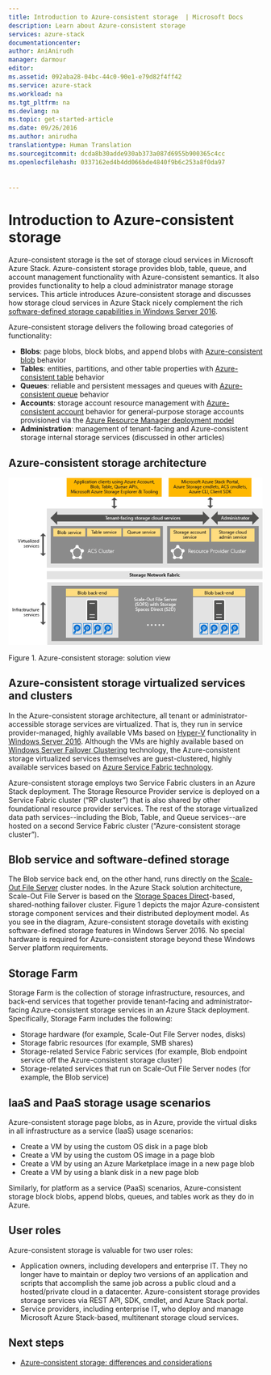 ```yaml
---
title: Introduction to Azure-consistent storage  | Microsoft Docs
description: Learn about Azure-consistent storage
services: azure-stack
documentationcenter: 
author: AniAnirudh
manager: darmour
editor: 
ms.assetid: 092aba28-04bc-44c0-90e1-e79d82f4ff42
ms.service: azure-stack
ms.workload: na
ms.tgt_pltfrm: na
ms.devlang: na
ms.topic: get-started-article
ms.date: 09/26/2016
ms.author: anirudha
translationtype: Human Translation
ms.sourcegitcommit: dcda8b30adde930ab373a087d6955b900365c4cc
ms.openlocfilehash: 0337162ed4b4dd066bde4840f9b6c253a8f0da97


---
```

# <a name="introduction-to-azure-consistent-storage"></a>Introduction to Azure-consistent storage
Azure-consistent storage is the set of storage cloud services in Microsoft Azure Stack. Azure-consistent storage provides blob, table, queue, and account management functionality with Azure-consistent semantics. It also provides functionality to help a cloud administrator manage storage services. This article introduces Azure-consistent storage and discusses how storage cloud services in Azure Stack nicely complement the rich [software-defined storage capabilities in Windows Server 2016](https://blogs.technet.microsoft.com/windowsserver/2016/04/14/ten-reasons-youll-love-windows-server-2016-5-software-defined-storage/).

Azure-consistent storage delivers the following broad categories of functionality:

* **Blobs**: page blobs, block blobs, and append blobs with   [Azure-consistent   blob](https://msdn.microsoft.com/library/azure/dd179355.aspx#Anchor_1)
    behavior
* **Tables**: entities, partitions, and other table properties with   [Azure-consistent   table](https://msdn.microsoft.com/library/azure/dd179355.aspx#Anchor_3)
    behavior
* **Queues**: reliable and persistent messages and queues with   [Azure-consistent   queue](https://msdn.microsoft.com/library/azure/dd179355.aspx#Anchor_2)
    behavior
* **Accounts**: storage account resource management with   [Azure-consistent   account](https://azure.microsoft.com/documentation/articles/storage-create-storage-account/)
    behavior for general-purpose storage accounts provisioned via the [Azure   Resource Manager deployment   model](https://azure.microsoft.com/documentation/articles/resource-manager-deployment-model/)
* **Administration**: management of tenant-facing and Azure-consistent storage internal   storage services (discussed in other articles)

<span id="_Toc386544160" class="anchor"><span id="_Toc389466733" class="anchor"><span id="_Toc433223833" class="anchor"></span></span></span>

## <a name="azure-consistent-storage-architecture"></a>Azure-consistent storage architecture
![Azure Stack storage: solution view](./media/azure-stack-storage-overview/acs-solution-view.png)

<span id="_Ref428549771" class="anchor"></span>Figure 1. Azure-consistent storage: solution view

## <a name="azure-consistent-storage-virtualized-services-and-clusters"></a>Azure-consistent storage virtualized services and clusters
In the Azure-consistent storage architecture, all tenant or administrator-accessible  storage services are virtualized. That is, they run in service provider-managed, highly available VMs based on [Hyper-V](https://technet.microsoft.com/library/dn765471.aspx) functionality in [Windows Server 2016](http://www.microsoft.com/server-cloud/products/windows-server-2016/).
Although the VMs are highly available based on [Windows Server Failover Clustering](https://technet.microsoft.com/library/dn765474.aspx) technology, the Azure-consistent storage virtualized services themselves are guest-clustered, highly available services based on [Azure Service Fabric technology](http://azure.microsoft.com/campaigns/service-fabric/).

Azure-consistent storage employs two Service Fabric clusters in an Azure Stack deployment.
The Storage Resource Provider service is deployed on a Service Fabric cluster (“RP cluster”) that is also shared by other foundational resource provider services. The rest of the storage virtualized data path services--including the Blob, Table, and Queue services--are hosted on a second Service Fabric cluster (“Azure-consistent storage cluster”).

## <a name="blob-service-and-software-defined-storage"></a>Blob service and software-defined storage
The Blob service back end, on the other hand, runs directly on the [Scale-Out File Server](https://technet.microsoft.com/library/hh831349.aspx) cluster nodes. In the Azure Stack solution architecture, Scale-Out File Server is based on the [Storage Spaces Direct](https://technet.microsoft.com/library/mt126109.aspx)-based, shared-nothing failover cluster. Figure 1 depicts the major Azure-consistent storage component services and their distributed deployment model. As you see in the diagram, Azure-consistent storage dovetails with existing software-defined storage features in Windows Server 2016. No special hardware is required for Azure-consistent storage beyond these Windows Server platform requirements.

## <a name="storage-farm"></a>Storage Farm
Storage Farm is the collection of storage infrastructure, resources, and back-end services that together provide tenant-facing and administrator-facing Azure-consistent storage services in an Azure Stack deployment. Specifically, Storage Farm includes the following:

* Storage hardware (for example, Scale-Out File Server nodes, disks)
* Storage fabric resources (for example, SMB shares)
* Storage-related Service Fabric services (for example, Blob endpoint service   off the Azure-consistent storage cluster)
* Storage-related services that run on Scale-Out File Server nodes (for example, the Blob service)

## <a name="iaas-and-paas-storage-usage-scenarios"></a>IaaS and PaaS storage usage scenarios
Azure-consistent storage page blobs, as in Azure, provide the virtual disks in all infrastructure as a service (IaaS) usage scenarios:

* Create a VM by using the custom OS disk in a page blob
* Create a VM by using the custom OS image in a page blob
* Create a VM by using an Azure Marketplace image in a new page blob
* Create a VM by using a blank disk in a new page blob

Similarly, for platform as a service (PaaS) scenarios, Azure-consistent storage block blobs, append blobs, queues, and tables work as they do in Azure.

## <a name="user-roles"></a>User roles
Azure-consistent storage is valuable for two user roles:

* Application owners, including developers and enterprise IT. They no longer have to maintain or deploy two versions of an application and scripts that accomplish the same job across a public cloud and a hosted/private cloud in a datacenter. Azure-consistent storage provides storage services via REST API, SDK, cmdlet, and Azure Stack portal.
* Service providers, including enterprise IT, who deploy and manage   Microsoft Azure Stack-based, multitenant storage cloud   services.

## <a name="next-steps"></a>Next steps
* <span id="Concepts" class="anchor"></span> [Azure-consistent storage:   differences and considerations](azure-stack-acs-differences-tp2.md)




<!--HONumber=Dec16_HO1-->


